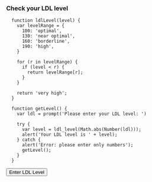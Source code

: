 ### Check your LDL level

<script src="ldlLevel.js"></script>

```
  function ldlLevel(level) {
    var levelRange = {
      100: 'optimal',
      130: 'near optimal',
      160: 'borderline',
      190: 'high',
    }

    for (r in levelRange) {
      if (level < r) {
        return levelRange[r];
      }
    }

    return 'very high';
  }

  function getLevel() {
    var ldl = prompt('Please enter your LDL level: ')

    try {
      var level = ldl_level(Math.abs(Number(ldl)));
      alert('Your LDL level is ' + level);
    } catch {
      alert('Error: please enter only numbers');
      getLevel();
    }
  }
```

<button type="button" onclick="getLevel()">Enter LDL Level</button>

